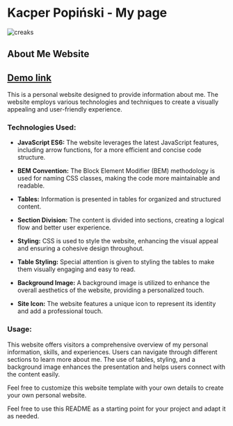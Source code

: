 # **Kacper Popiński - My page**
![creaks](images/homepage-demo.gif)
## About Me Website 
## [Demo link](https://cspy-99.github.io/homepage/)
This is a personal website designed to provide information about me. The website employs various technologies and techniques to create a visually appealing and user-friendly experience.

### Technologies Used:
- **JavaScript ES6:** The website leverages the latest JavaScript features, including arrow functions, for a more efficient and concise code structure.

- **BEM Convention:** The Block Element Modifier (BEM) methodology is used for naming CSS classes, making the code more maintainable and readable.

- **Tables:** Information is presented in tables for organized and structured content.

- **Section Division:** The content is divided into sections, creating a logical flow and better user experience.

- **Styling:** CSS is used to style the website, enhancing the visual appeal and ensuring a cohesive design throughout.

- **Table Styling:** Special attention is given to styling the tables to make them visually engaging and easy to read.

- **Background Image:** A background image is utilized to enhance the overall aesthetics of the website, providing a personalized touch.

- **Site Icon:** The website features a unique icon to represent its identity and add a professional touch.

### Usage:
This website offers visitors a comprehensive overview of my personal information, skills, and experiences. Users can navigate through different sections to learn more about me. The use of tables, styling, and a background image enhances the presentation and helps users connect with the content easily.

Feel free to customize this website template with your own details to create your own personal website.

Feel free to use this README as a starting point for your project and adapt it as needed.





